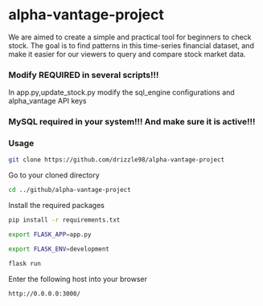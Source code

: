 # alpha-vantage-project



We are aimed to create a simple and practical tool for beginners to check stock. The goal is to find patterns in this time-series financial dataset, and make it easier for our viewers to query and compare stock market data. 

### Modify REQUIRED in several scripts!!!
In app.py,update_stock.py modify the sql_engine configurations and alpha_vantage API keys

### MySQL required in your system!!! And make sure it is active!!!

### Usage

```bash
git clone https://github.com/drizzle98/alpha-vantage-project
```
Go to your cloned directory
```bash
cd ../github/alpha-vantage-project
```
Install the required packages
```bash
pip install -r requirements.txt
```

```bash
export FLASK_APP=app.py
```
```bash
export FLASK_ENV=development
```
```bash
flask run
```
Enter the following host into your browser
```
http://0.0.0.0:3000/
```

